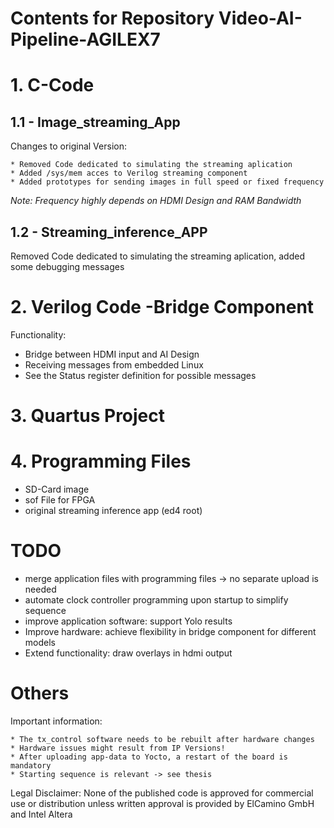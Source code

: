 # Contents for Repository Video-AI-Pipeline-AGILEX7

# 1. C-Code

## 1.1 - Image_streaming_App

Changes to original Version: 

	* Removed Code dedicated to simulating the streaming aplication
	* Added /sys/mem acces to Verilog streaming component
	* Added prototypes for sending images in full speed or fixed frequency
	
*Note: Frequency highly depends on HDMI Design and RAM Bandwidth*

## 1.2 - Streaming_inference_APP

Removed Code dedicated to simulating the streaming aplication, added some debugging messages


# 2. Verilog Code -Bridge Component

Functionality:
- Bridge between HDMI input and AI Design
- Receiving messages from embedded Linux 
- See the Status register definition for possible messages

# 3. Quartus Project

# 4. Programming Files

- SD-Card image
- sof File for FPGA
- original streaming inference app (ed4 root)


# TODO
- merge application files with programming files &rarr; no separate upload is needed
- automate clock controller programming upon startup to simplify sequence
- improve application software: support Yolo results
- Improve hardware: achieve flexibility in bridge component for different models
- Extend functionality: draw overlays in hdmi output

# Others

Important information:

	* The tx_control software needs to be rebuilt after hardware changes
	* Hardware issues might result from IP Versions!
	* After uploading app-data to Yocto, a restart of the board is mandatory
	* Starting sequence is relevant -> see thesis 

Legal Disclaimer: None of the published code is approved for commercial use or distribution unless written approval is provided by ElCamino GmbH and Intel Altera


